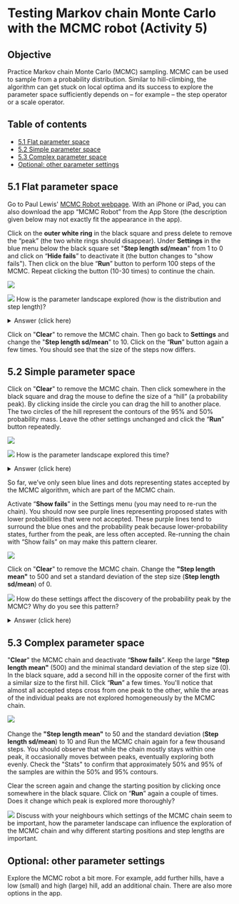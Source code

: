 # Testing Markov chain Monte Carlo with the MCMC robot (Activity 5)

## Objective

Practice Markov chain Monte Carlo (MCMC) sampling. MCMC can be used to sample from a probability distribution. Similar to hill-climbing, the algorithm can get stuck on local optima and its success to explore the parameter space sufficiently depends on – for example – the step operator or a scale operator. 

## Table of contents

* [5.1 Flat parameter space](#flat)
* [5.2 Simple parameter space](#simple)
* [5.3 Complex parameter space](#complex)
* [Optional: other parameter settings](#mcmc_opt)


<a name="flat"></a>
## 5.1 Flat parameter space

Go to Paul Lewis' [MCMC Robot webpage](https://plewis.github.io/applets/mcmc-robot/). With an iPhone or iPad, you can also download the app “MCMC Robot” from the App Store (the description given below may not exactly fit the appearance in the app).

Click on the **outer white ring** in the black square and press delete to remove the “peak” (the two white rings should disappear). Under **Settings** in the blue menu below the black square set "**Step length sd/mean**" from 1 to 0 and click on “**Hide fails**” to deactivate it (the button changes to "show fails"). Then click on the blue “**Run**” button to perform 100 steps of the MCMC. Repeat clicking the button (10-30 times) to continue the chain.

<kbd>![](./img/mcmc_robot_001.png)</kbd>

![](../img/question_icon.png) How is the parameter landscape explored (how is the distribution and step length)?

 <details>
  <summary>Answer (click here)</summary>  

--------

The MCMC should explore the two-dimensional parameter landscape evenly since no probability peaks are defined. All steps will appear uniformly large.

--------
</details>

Click on "**Clear**" to remove the MCMC chain. Then go back to **Settings** and change the "**Step length sd/mean**" to 10. Click on the “**Run**” button again a few times. You should see that the size of the steps now differs.


<a name="simple"></a>
## 5.2 Simple parameter space 

Click on "**Clear**" to remove the MCMC chain. Then click somewhere in the black square and drag the mouse to define the size of a “hill” (a probability peak). By clicking inside the circle you can drag the hill to another place. The two circles of the hill represent the contours of the 95% and 50% probability mass.
Leave the other settings unchanged and click the “**Run**” button repeatedly. 

<kbd>![](./img/mcmc_robot_002.png)</kbd>

![](../img/question_icon.png) How is the parameter landscape explored this time?

 <details>
  <summary>Answer (click here)</summary>

--------
  
You should see that the MCMC chain quickly finds the probability peak, and that it rarely leaves it afterwards.

Click on “**Stats**” to check that about 50% of MCMC samples fall within the 50% contour and 95% within the 95% contour, as expected. Performing more steps will bring these percentages closer to 50% and 95%. 

--------
</details>


So far, we’ve only seen blue lines and dots representing states accepted by the MCMC algorithm, which are part of the MCMC chain.  

Activate “**Show fails**”  in the Settings menu (you may need to re-run the chain). You should now see purple lines representing proposed states with lower probabilities that were not accepted. These purple lines tend to surround the blue ones and the probability peak because lower-probability states, further from the peak, are less often accepted. Re-running the chain with “Show fails” on may make this pattern clearer.

<kbd>![](./img/mcmc_robot_003.png)</kbd>

Click on "**Clear**" to remove the MCMC chain. Change the **"Step length mean"** to 500 and set a standard deviation of the step size (**Step length sd/mean**) of 0.

![](../img/question_icon.png) How do these settings affect the discovery of the probability peak by the MCMC? Why do you see this pattern?

 <details>
  <summary>Answer (click here)</summary>

--------
  
You should notice that the MCMC has difficulties reaching the center of the probability peak because it must first land in an accepted position 150 units away from it. Consequently, the chain appears to from a ring from which states further outside are proposed but almost always rejected. After clicking “**Run**” several times, check the “**Stats**” for this chain. You may find that much fewer than 50% and 95% of the samples fall within the 50% and 95% contours, highlighting the importance of flexible step sizes for proper MCMC behavior.

<kbd>![](./img/mcmc_robot_004.png)</kbd>

--------
</details>


<a name="complex"></a>
## 5.3 Complex parameter space 

"**Clear**" the MCMC chain and deactivate “**Show fails**”. Keep the large **"Step length mean"** (500) and the minimal standard deviation of the step size (0). In the black square, add a second hill in the opposite corner of the first with a similar size to the first hill. Click “**Run**” a few times. You'll notice that almost all accepted steps cross from one peak to the other, while the areas of the individual peaks are not explored homogeneously by the MCMC chain. 

<kbd>![](./img/mcmc_robot_005.png)</kbd>  

Change the **"Step length mean"** to 50 and the standard deviation (**Step length sd/mean**) to 10 and Run the MCMC chain again for a few thousand steps. You should observe that while the chain mostly stays within one peak, it occasionally moves between peaks, eventually exploring both evenly. Check the "Stats" to confirm that approximately 50% and 95% of the samples are within the 50% and 95% contours.

Clear the screen again and change the starting position by clicking once somewhere in the black square. Click on “**Run**” again a couple of times. Does it change which peak is explored more thoroughly?

![](../img/discussion_icon.png) Discuss with your neighbours which settings of the MCMC chain seem to be important, how the parameter landscape can influence the exploration of the MCMC chain and why different starting positions and step lengths are important.


<a name="mcmc_opt"></a>
## Optional: other parameter settings

Explore the MCMC robot a bit more. For example, add further hills, have a low (small) and high (large) hill, add an additional chain. There are also more options in the app.

 